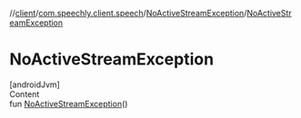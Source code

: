 //[client](../../index.md)/[com.speechly.client.speech](../index.md)/[NoActiveStreamException](index.md)/[NoActiveStreamException](-no-active-stream-exception.md)



# NoActiveStreamException  
[androidJvm]  
Content  
fun [NoActiveStreamException](-no-active-stream-exception.md)()  



